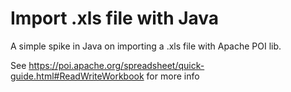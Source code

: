 # Import .xls file with Java
A simple spike in Java on importing a .xls file with Apache POI lib.

See https://poi.apache.org/spreadsheet/quick-guide.html#ReadWriteWorkbook for more info
